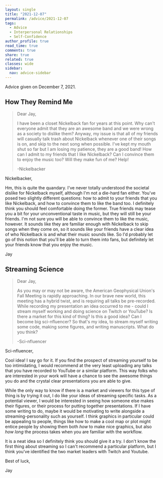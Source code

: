 ```yaml
---
layout: single
title: "2021-12-07"
permalink: /advice/2021-12-07
tags:
  - Advice
  - Interpersonal Relationships
  - Self-Confidence
author_profile: true
read_time: true
comments: true
share: true
related: true
classes: wide
sidebar:
  nav: advice-sidebar
---
```


Advice given on December 7, 2021.

## How They Remind Me

> Dear Jay,
>
> I have been a closet Nickelback fan for years at this point. Why can't
everyone admit that they are an awesome band and we were wrong as a society
to dislike them? Anyway, my issue is that all of my friends will casually talk
trash about Nickelback whenever one of their songs is on, and skip to the next
song when possible. I've kept my mouth shut so far but I am losing my patience,
they are a good band! How can I admit to my friends that I like Nickelback? Can
I convince them to enjoy the music too? Will they make fun of me? Help!
>
> -Nickelbacker

Nickelbacker,

Hm, this is quite the quandary. I've never totally understood the societal
dislike for Nickelback myself, although I'm not a die-hard fan either.
You've posed two slightly different questions: how to admit to your friends
that you like Nickelback, and how to convince them to like the band too. I
definitely think you should feel comfortable doing the former. True friends
may tease you a bit for your unconventional taste in music, but they will
still be your friends. I'm not sure you will be able to convince them to like
the music, however. It sounds like they are familiar enough with Nickelback to
skip songs when they come on, so it sounds like your friends have a clear idea
of who Nickelback is and what their music sounds like. So I'd probably let go
of this notion that you'll be able to turn them into fans, but definitely let
your friends know that you enjoy the music.

Jay

## Streaming Science

> Dear Jay,
>
> As you may or may not be aware, the American Geophysical Union's Fall Meeting
is rapidly approaching. In our brave new world, this meeting has a hybrid
twist, and is requiring all talks be pre-recorded. While recording my
presentation an idea occurred to me - could I stream myself working and doing
science on Twitch or YouTube? Is there a market for this kind of thing?
Is this a good idea? Can I become big sci-nfluencer? So that's my idea, to
stream myself writing some code, making some figures, and writing manuscripts.
What do you think?
>
> -Sci-nfluencer

Sci-nfluencer,

Cool idea! I say go for it. If you find the prospect of streaming yourself to
be too intimidating, I would recommend at the very least uploading any talks
that you have recorded to YouTube or a similar platform. This way folks who
are interested in your work will have a chance to see the awesome things you do
and the crystal clear presentations you are able to give.

While the only way to know if there is a market and viewers for this type of
thing is by trying it out, I do like your ideas of streaming specific tasks.
As a potential viewer, I would be interested in seeing how someone else makes
their figures, or their process for putting together presentations. If I have
some writing to do, maybe it would be motivating to write alongside a
streaming-personality such as yourself. I think graphics in particular could be
appealing to people, things like how to make a cool map or plot might entice
people by showing them both *how* to make nice graphics, but also *how long*
the process takes when you are familiar with the workflow.

It is a neat idea so I definitely think you should give it a try. I don't know
the first thing about streaming so I can't recommend a particular platform, but
I think you've identified the two market leaders with Twitch and Youtube.

Best of luck,

Jay
